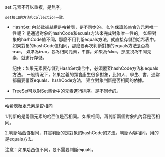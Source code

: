 set:元素不可以重複，是無序。

    set接口的方法和Collection一致。
- HashSet: 內部數據結構是哈希表，是不同步的。
    如何保證該集合的元素唯一性呢？
    是通過對象的hashCode和equals方法來完成對象唯一性的。
    如果對象的hashCode值不同，那麼不用判斷equals方法，就直接存儲到哈希表中。
    如果對象的hashCode值相同，那麼要再次判斷對象的equals方法是否為true。
    如果為true，視為相同元素，不存。如果為false，那麼視為不同元素，就進行存儲。
    
    記住：如果元素要存儲到HashSet集合中，必須覆蓋hashCode方法和equals方法。
    一般情況下，如果定義的類會產生很多對象，比如人、學生、書，通常都需要覆蓋equals、hashCode方法。
    建立對象判斷是否相同的依據。
    
    
    
- TreeSet可以對Set集合中的元素進行排序。是不同步的。



---
哈希表確定元素是否相同

1.判斷的是兩個元素的哈西值是否相同。
如果相同，再判斷兩個對象的內容是否相同。

2.判斷哈西值相同，其實判斷的是對象的hashCode的方法。判斷內容相同，用的是equals方法。

注意：如果哈西值不同，是不需要判斷equals。